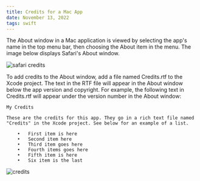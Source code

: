```yaml
---
title: Credits for a Mac App
date: November 13, 2022
tags: swift
---
```


The About window in a Mac application is viewed by selecting the app's name in the top menu bar, then choosing the About item in the menu. The image below displays Safari's About window.

<p><img src="../images/credits1.png" style="max-width:600px;" alt="safari credits"></p>

To add credits to the About window, add a file named Credits.rtf to the Xcode project. The text in the RTF file will appear in the About window below the app version and copyright. For example, the following text in Credits.rtf will appear under the version number in the About window:

```
My Credits

These are the credits for this app. They go in a rich text file named
"Credits" in the Xcode project. See below for an example of a list.

    •   First item is here
    •   Second item here
    •   Third item goes here
    •   Fourth items goes here
    •   Fifth item is here
    •   Six item is the last
```

<p><img src="../images/credits2.png" style="max-width:300px;" alt="credits"></p>
